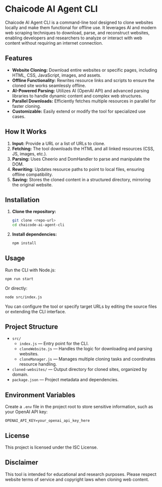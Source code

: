 # Chaicode AI Agent CLI

Chaicode AI Agent CLI is a command-line tool designed to clone websites locally and make them functional for offline use. It leverages AI and modern web scraping techniques to download, parse, and reconstruct websites, enabling developers and researchers to analyze or interact with web content without requiring an internet connection.

## Features

- **Website Cloning:** Download entire websites or specific pages, including HTML, CSS, JavaScript, images, and assets.
- **Offline Functionality:** Rewrites resource links and scripts to ensure the cloned site works seamlessly offline.
- **AI-Powered Parsing:** Utilizes AI (OpenAI API) and advanced parsing libraries to handle dynamic content and complex web structures.
- **Parallel Downloads:** Efficiently fetches multiple resources in parallel for faster cloning.
- **Customizable:** Easily extend or modify the tool for specialized use cases.

## How It Works

1. **Input:** Provide a URL or a list of URLs to clone.
2. **Fetching:** The tool downloads the HTML and all linked resources (CSS, JS, images, etc.).
3. **Parsing:** Uses Cheerio and DomHandler to parse and manipulate the DOM.
4. **Rewriting:** Updates resource paths to point to local files, ensuring offline compatibility.
5. **Saving:** Stores the cloned content in a structured directory, mirroring the original website.

## Installation

1. **Clone the repository:**
   ```sh
   git clone <repo-url>
   cd chaicode-ai-agent-cli
   ```
2. **Install dependencies:**
   ```sh
   npm install
   ```

## Usage

Run the CLI with Node.js:

```sh
npm run start
```

Or directly:

```sh
node src/index.js
```

You can configure the tool or specify target URLs by editing the source files or extending the CLI interface.

## Project Structure

- `src/`
  - `index.js` — Entry point for the CLI.
  - `cloneWebsite.js` — Handles the logic for downloading and parsing websites.
  - `cloneManager.js` — Manages multiple cloning tasks and coordinates resource handling.
- `cloned-websites/` — Output directory for cloned sites, organized by domain.
- `package.json` — Project metadata and dependencies.



## Environment Variables

Create a `.env` file in the project root to store sensitive information, such as your OpenAI API key:

```
OPENAI_API_KEY=your_openai_api_key_here
```

## License

This project is licensed under the ISC License.

## Disclaimer

This tool is intended for educational and research purposes. Please respect website terms of service and copyright laws when cloning web content.
